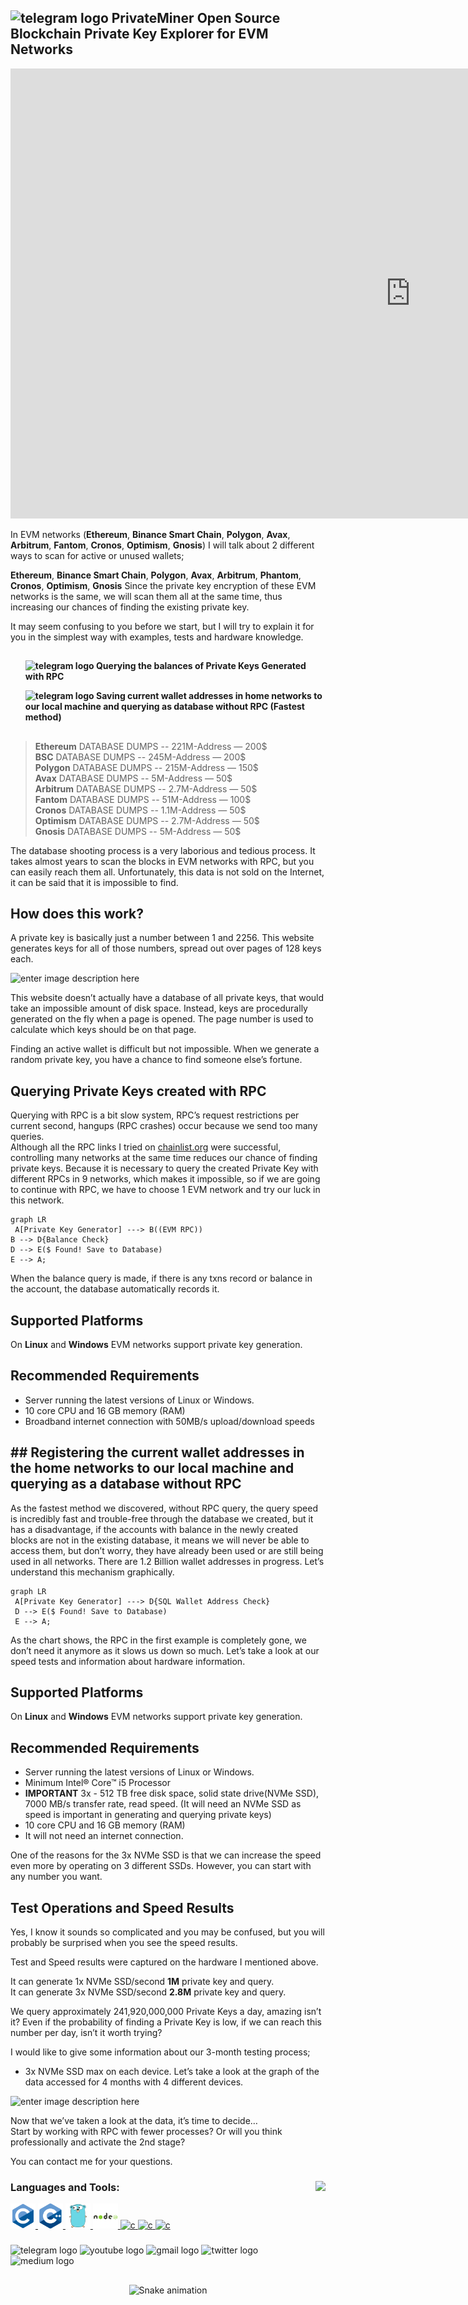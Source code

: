<h2 align="left"><img src="https://i.ibb.co/Xsnxkbz/Copy-of-Untitled-Design.png" height="35" alt="telegram logo">  PrivateMiner Open Source Blockchain Private Key Explorer for EVM Networks</h2>

<iframe width="1280" height="720" src="https://www.youtube.com/embed/55OZhqHLfks" title="PrivateMiner" frameborder="0" allow="accelerometer; autoplay; clipboard-write; encrypted-media; gyroscope; picture-in-picture; web-share" allowfullscreen></iframe>

<p>In EVM networks (<strong>Ethereum</strong>, <strong>Binance Smart Chain</strong>, <strong>Polygon</strong>, <strong>Avax</strong>, <strong>Arbitrum</strong>, <strong>Fantom</strong>, <strong>Cronos</strong>, <strong>Optimism</strong>, <strong>Gnosis</strong>) I will talk about 2 different ways to scan for active or unused wallets;</p>
<p><strong>Ethereum</strong>, <strong>Binance Smart Chain</strong>, <strong>Polygon</strong>, <strong>Avax</strong>, <strong>Arbitrum</strong>, <strong>Phantom</strong>, <strong>Cronos</strong>, <strong>Optimism</strong>, <strong>Gnosis</strong> Since the private key encryption of these EVM networks is the same, we will scan them all at the same time, thus increasing our chances of finding the existing private key.</p>
<p>It may seem confusing to you before we start, but I will try to explain it for you in the simplest way with examples, tests and hardware knowledge.</p>
<h2>
</h2><ul>

<p><strong><img src="https://i.ibb.co/8xXHWc3/top-rated.png" height="20" alt="telegram logo"> Querying the balances of Private Keys Generated with RPC</strong></p>


<p><strong><img src="https://i.ibb.co/8xXHWc3/top-rated.png" height="20" alt="telegram logo"> Saving current wallet addresses in home networks to our local machine and querying as database without RPC (Fastest method)</strong></p>
<h2>
</ul>


<blockquote>
<p><strong>Ethereum</strong> DATABASE DUMPS -- 221M-Address — 200$<br>
<strong>BSC</strong> DATABASE DUMPS -- 245M-Address — 200$<br>
<strong>Polygon</strong> DATABASE DUMPS -- 215M-Address — 150$<br>
<strong>Avax</strong> DATABASE DUMPS -- 5M-Address — 50$<br>
<strong>Arbitrum</strong> DATABASE DUMPS -- 2.7M-Address — 50$<br>
<strong>Fantom</strong> DATABASE DUMPS -- 51M-Address — 100$<br>
<strong>Cronos</strong> DATABASE DUMPS -- 1.1M-Address — 50$<br>
<strong>Optimism</strong> DATABASE DUMPS -- 2.7M-Address — 50$<br>
<strong>Gnosis</strong> DATABASE DUMPS -- 5M-Address — 50$</p>
</blockquote>

<p>The database shooting process is a very laborious and tedious process. It takes almost years to scan the blocks in EVM networks with RPC, but you can easily reach them all. Unfortunately, this data is not sold on the Internet, it can be said that it is impossible to find.</p>
<h2 id="how-does-this-work">How does this work?</h2>
<p>A private key is basically just a number between 1 and 2256. This website generates keys for all of those numbers, spread out over pages of 128 keys each.</p>
<p><img src="https://i.ibb.co/YjczR3X/za19Z.png" alt="enter image description here"></p>
<p>This website doesn’t actually have a database of all private keys, that would take an impossible amount of disk space. Instead, keys are procedurally generated on the fly when a page is opened. The page number is used to calculate which keys should be on that page.</p>
<p>Finding an active wallet is difficult but not impossible. When we generate a random private key, you have a chance to find someone else’s fortune.</p>
<h2 align="left">Querying Private Keys created with RPC</h2>
<p>Querying with RPC is a bit slow system, RPC’s request restrictions per current second, hangups (RPC crashes) occur because we send too many queries.<br>
Although all the RPC links I tried on <a href="http://chainlist.org">chainlist.org</a> were successful, controlling many networks at the same time reduces our chance of finding private keys. Because it is necessary to query the created Private Key with different RPCs in 9 networks, which makes it impossible, so if we are going to continue with RPC, we have to choose 1 EVM network and try our luck in this network.</p>

```mermaid
graph LR
 A[Private Key Generator] ---> B((EVM RPC))
B --> D{Balance Check}
D --> E($ Found! Save to Database)
E --> A;
```


<p>When the balance query is made, if there is any txns record or balance in the account, the database automatically records it.</p>
<h2 id="supported-platforms">Supported Platforms</h2>
<p>On <strong>Linux</strong> and <strong>Windows</strong> EVM networks support private key generation.</p>
<h2 id="recommended-requirements">Recommended Requirements</h2>
<ul>
<li>Server running the latest versions of Linux or Windows.</li>
<li>10 core CPU and 16 GB memory (RAM)</li>
<li>Broadband internet connection with 50MB/s upload/download speeds</li>
</ul>
<h2>
## Registering the current wallet addresses in the home networks to our local machine and querying as a database without RPC
</h2><p>As the fastest method we discovered, without RPC query, the query speed is incredibly fast and trouble-free through the database we created, but it has a disadvantage, if the accounts with balance in the newly created blocks are not in the existing database, it means we will never be able to access them, but don’t worry, they have already been used or are still being used in all networks. There are 1.2 Billion wallet addresses in progress. Let’s understand this mechanism graphically.</p>

```mermaid
graph LR
 A[Private Key Generator] ---> D{SQL Wallet Address Check}
 D --> E($ Found! Save to Database)
 E --> A;
```



<p>As the chart shows, the RPC in the first example is completely gone, we don’t need it anymore as it slows us down so much. Let’s take a look at our speed tests and information about hardware information.</p>
<h2 id="supported-platforms-1">Supported Platforms</h2>
<p>On <strong>Linux</strong> and <strong>Windows</strong> EVM networks support private key generation.</p>
<h2 id="recommended-requirements-1">Recommended Requirements</h2>
<ul>
<li>Server running the latest versions of Linux or Windows.</li>
<li>Minimum Intel® Core™ i5 Processor</li>
<li><strong>IMPORTANT</strong> 3x - 512 TB free disk space, solid state drive(NVMe SSD), 7000 MB/s transfer rate, read speed. (It will need an NVMe SSD as speed is important in generating and querying private keys)</li>
<li>10 core CPU and 16 GB memory (RAM)</li>
<li>It will not need an internet connection.</li>
</ul>
<p>One of the reasons for the 3x NVMe SSD is that we can increase the speed even more by operating on 3 different SSDs. However, you can start with any number you want.</p>
<h2 id="test-operations-and-speed-results">Test Operations and Speed Results</h2>
<p>Yes, I know it sounds so complicated and you may be confused, but you will probably be surprised when you see the speed results.</p>
<p>Test and Speed results were captured on the hardware I mentioned above.</p>
<p>It can generate 1x NVMe SSD/second <strong>1M</strong> private key and query.<br>
It can generate 3x NVMe SSD/second <strong>2.8M</strong> private key and query.</p>
<p>We query approximately 241,920,000,000 Private Keys a day, amazing isn’t it? Even if the probability of finding a Private Key is low, if we can reach this number per day, isn’t it worth trying?</p>
<p>I would like to give some information about our 3-month testing process;</p>
<ul>
<li>3x NVMe SSD max on each device. Let’s take a look at the graph of the data accessed for 4 months with 4 different devices.</li>
</ul>
<p><img src="https://i.ibb.co/khk6PJy/Device-Working-Timeline-1.png" alt="enter image description here"></p>
<p>Now that we’ve taken a look at the data, it’s time to decide…<br>
Start by working with RPC with fewer processes? Or will you think professionally and activate the 2nd stage?</p>
<p>You can contact me for your questions.</p>
<h3 id="section"></h3>
<img align="right" height="150" src="https://i.imgflip.com/65efzo.gif">
<h3 id="section-1"></h3>
<h3 align="left">Languages and Tools:</h3>
<p align="left"> <a href="https://www.cprogramming.com/" target="_blank" rel="noreferrer"> <img src="https://raw.githubusercontent.com/devicons/devicon/master/icons/c/c-original.svg" alt="c" width="40" height="40"> </a> <a href="https://www.w3schools.com/cpp/" target="_blank" rel="noreferrer"> <img src="https://raw.githubusercontent.com/devicons/devicon/master/icons/cplusplus/cplusplus-original.svg" alt="cplusplus" width="40" height="40"> </a> <a href="https://golang.org" target="_blank" rel="noreferrer"> <img src="https://raw.githubusercontent.com/devicons/devicon/master/icons/go/go-original.svg" alt="go" width="40" height="40"> </a> <a href="https://nodejs.org" target="_blank" rel="noreferrer"> <img src="https://raw.githubusercontent.com/devicons/devicon/master/icons/nodejs/nodejs-original-wordmark.svg" alt="nodejs" width="40" height="40"> </a> <a href="https://www.centos.org/" target="_blank" rel="noreferrer"> <img src="https://cdn.jsdelivr.net/gh/devicons/devicon/icons/centos/centos-original.svg" alt="c" width="40" height="40"> </a>  <a href="https://www.php.net/" target="_blank" rel="noreferrer"> <img src="https://cdn.jsdelivr.net/gh/devicons/devicon/icons/php/php-original.svg" alt="c" width="40" height="40"> </a> <a href="https://www.mongodb.com/" target="_blank" rel="noreferrer"> <img src="https://cdn.jsdelivr.net/gh/devicons/devicon/icons/mongodb/mongodb-original.svg" alt="c" width="40" height="40"> </a> </p>
<h3 id="section-2"></h3>
<div align="left">
  <img src="https://img.shields.io/static/v1?message=Telegram&amp;logo=telegram&amp;label=&amp;color=2CA5E0&amp;logoColor=white&amp;labelColor=&amp;style=for-the-badge" height="35" alt="telegram logo">
  <img src="https://img.shields.io/static/v1?message=Youtube&amp;logo=youtube&amp;label=&amp;color=FF0000&amp;logoColor=white&amp;labelColor=&amp;style=for-the-badge" height="35" alt="youtube logo">
  <img src="https://img.shields.io/static/v1?message=Gmail&amp;logo=gmail&amp;label=&amp;color=D14836&amp;logoColor=white&amp;labelColor=&amp;style=for-the-badge" height="35" alt="gmail logo">
  <img src="https://img.shields.io/static/v1?message=Twitter&amp;logo=twitter&amp;label=&amp;color=1DA1F2&amp;logoColor=white&amp;labelColor=&amp;style=for-the-badge" height="35" alt="twitter logo">
  <img src="https://img.shields.io/static/v1?message=Medium&amp;logo=medium&amp;label=&amp;color=12100E&amp;logoColor=white&amp;labelColor=&amp;style=for-the-badge" height="35" alt="medium logo">
</div>
<h2>
</h2>
<div align="center">
<img src="https://svgshare.com/i/pgi.svg" alt="Snake animation">
</div>
</div>
</body>

</html>
